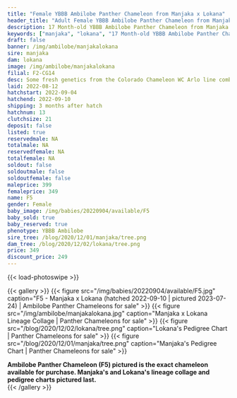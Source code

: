 ```yaml
---
title: "Female YBBB Ambilobe Panther Chameleon from Manjaka x Lokana"
header_title: "Adult Female YBBB Ambilobe Panther Chameleon from Manjaka x Lokana"
description: 17 Month-old YBBB Ambilobe Panther Chameleon from Manjaka and Lokana. Some fresh genetics from the Colorado Chameleon WC Arlo line combined with a female from Chromatic Chameleons. A great combination unrelated to anything we have! We've included sire and dam dendrograms if available, but you can view our Manjaka or Lokana breeder pages for more information.
keywords: ["manjaka", "lokana", "17 Month-old YBBB Ambilobe Panther Chameleon", "baby chameleons for sale", "buy panther chameleon", "panther for sale", "ambilobe panther chameleons for sale", "ambilobe panther chameleon for sale"]
draft: false
banner: /img/ambilobe/manjakalokana
sire: manjaka
dam: lokana
image: /img/ambilobe/manjakalokana
filial: F2-CG14
desc: Some fresh genetics from the Colorado Chameleon WC Arlo line combined with a female from Chromatic Chameleons. A great combination unrelated to anything we have!
laid: 2022-08-12
hatchstart: 2022-09-04
hatchend: 2022-09-10
shipping: 3 months after hatch
hatchnum: 13
clutchsize: 21
deposit: false
listed: true
reservedmale: NA
totalmale: NA
reservedfemale: NA
totalfemale: NA
soldout: false
soldoutmale: false
soldoutfemale: false
maleprice: 399
femaleprice: 349
name: F5
gender: Female
baby_image: /img/babies/20220904/available/F5
baby_sold: true
baby_reserved: true
phenotype: YBBB Ambilobe
sire_tree: /blog/2020/12/01/manjaka/tree.png
dam_tree: /blog/2020/12/02/lokana/tree.png
price: 349
discount_price: 249
---
```


{{< load-photoswipe >}}

{{< gallery >}}
  {{< figure src="/img/babies/20220904/available/F5.jpg" caption="F5 - Manjaka x Lokana (hatched 2022-09-10 | pictured 2023-07-24) | Ambilobe Panther Chameleons for sale" >}}
  {{< figure src="/img/ambilobe/manjakalokana.jpg" caption="Manjaka x Lokana Lineage Collage | Panther Chameleons for sale" >}}
  {{< figure src="/blog/2020/12/02/lokana/tree.png" caption="Lokana's Pedigree Chart | Panther Chameleons for sale" >}}
  {{< figure src="/blog/2020/12/01/manjaka/tree.png" caption="Manjaka's Pedigree Chart | Panther Chameleons for sale" >}}
  <figcaption itemprop="description"><strong>Ambilobe Panther Chameleon (F5) pictured is the exact chameleon available for purchase. Manjaka's and Lokana's lineage collage and pedigree charts pictured last.</strong></figcaption>
{{< /gallery >}}
